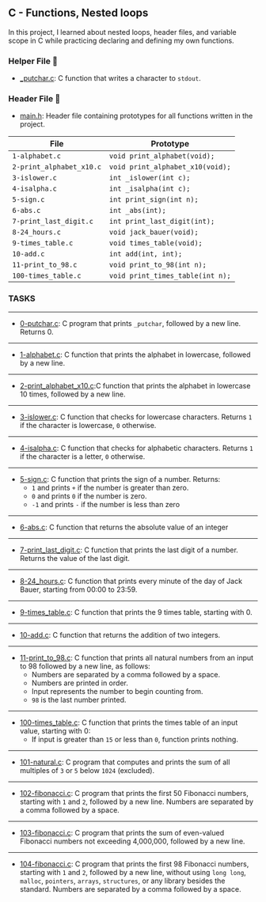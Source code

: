 ## C - Functions, Nested loops

In this project, I learned about nested loops, header files, and variable scope in C while practicing declaring and defining my own functions.

### Helper File 🙌

* [_putchar.c](https://github.com/KimberlyPeters/alx-low_level_programming/blob/master/0x02-functions_nested_loops/_putchar.c): C function that writes a character to ```stdout```.

### Header File 📁

* [main.h](https://github.com/KimberlyPeters/alx-low_level_programming/blob/master/0x02-functions_nested_loops/main.h): Header file containing prototypes for all functions written in the project.

|        File          		|      	  Prototype                  	|
| -------------------- 		| -----------------                    	|
| ```1-alphabet.c```    	| ```void print_alphabet(void);``` 	|
| ```2-print_alphabet_x10.c``` 	| ```void print_alphabet_x10(void);```  |
| ```3-islower.c```  		| ```int _islower(int c);```  		|
| ```4-isalpha.c```  		| ```int _isalpha(int c);```		|
| ```5-sign.c```		| ```int print_sign(int n);```		|
| ```6-abs.c```			| ```int _abs(int);```			|
| ```7-print_last_digit.c```    | ```int print_last_digit(int);```      |
| ```8-24_hours.c```            | ```void jack_bauer(void);```	  	|
| ```9-times_table.c```         | ```void times_table(void);```         |
| ```10-add.c```	        | ```int add(int, int);```		|
| ```11-print_to_98.c```        | ```void print_to_98(int n);```        |
| ```100-times_table.c```       | ```void print_times_table(int n);```  |

### TASKS
---------------------------------------------------
* [0-putchar.c](https://github.com/KimberlyPeters/alx-low_level_programming/blob/master/0x02-functions_nested_loops/0-putchar.c): C program that prints ```_putchar```, followed by a new line. Returns 0. 
-----------------------------------------------------
* [1-alphabet.c](https://github.com/KimberlyPeters/alx-low_level_programming/blob/master/0x02-functions_nested_loops/1-alphabet.c): C function that prints the alphabet in lowercase, followed by a new line.
----------------------------------------------
* [2-print_alphabet_x10.c](https://github.com/KimberlyPeters/alx-low_level_programming/blob/master/0x02-functions_nested_loops/2-print_alphabet_x10.c):C function that prints the alphabet in lowercase 10 times, followed by a new line.
--------------------------------
* [3-islower.c](https://github.com/KimberlyPeters/alx-low_level_programming/blob/master/0x02-functions_nested_loops/3-islower.c): C function that checks for lowercase characters. Returns ```1``` if the character is lowercase, ```0``` otherwise.
-------------------------------------------
* [4-isalpha.c](https://github.com/KimberlyPeters/alx-low_level_programming/blob/master/0x02-functions_nested_loops/4-isalpha.c): C function that checks for alphabetic characters. Returns ```1``` if the character is a letter, ```0``` otherwise.
-----------------------------------------------
* [5-sign.c](https://github.com/KimberlyPeters/alx-low_level_programming/blob/master/0x02-functions_nested_loops/5-sign.c): C function that prints the sign of a number. Returns:
	* ```1``` and prints ```+``` if the number is greater than zero.
	* ```0``` and prints ```0``` if the number is zero.
	* ```-1``` and prints ```-``` if the number is less than zero
---------------------------------------------------------
* [6-abs.c](https://github.com/KimberlyPeters/alx-low_level_programming/blob/master/0x02-functions_nested_loops/6-abs.c): C function that returns the absolute value of an integer
------------------------------------------------
* [7-print_last_digit.c](https://github.com/KimberlyPeters/alx-low_level_programming/blob/master/0x02-functions_nested_loops/7-print_last_digit.c): C function that prints the last digit of a number. Returns the value of the last digit.
----------------------------------------------------
* [8-24_hours.c](https://github.com/KimberlyPeters/alx-low_level_programming/blob/master/0x02-functions_nested_loops/8-24_hours.c): C function that prints every minute of the day of Jack Bauer, starting from 00:00 to 23:59.
--------------------------------------------------------------------------
* [9-times_table.c](https://github.com/KimberlyPeters/alx-low_level_programming/blob/master/0x02-functions_nested_loops/9-times_table.c): C function that prints the 9 times table, starting with 0.
--------------------------------------------
* [10-add.c](https://github.com/KimberlyPeters/alx-low_level_programming/blob/master/0x02-functions_nested_loops/10-add.c): C function that returns the addition of two integers.
--------------------------------------------------------
* [11-print_to_98.c](https://github.com/KimberlyPeters/alx-low_level_programming/blob/master/0x02-functions_nested_loops/11-print_to_98.c): C function that prints all natural numbers from an input to 98 followed by a new line, as follows:
	* Numbers are separated by a comma followed by a space.
	* Numbers are printed in order.
	* Input represents the number to begin counting from.
	* ```98``` is the last number printed.
------------------------------------------------------------------
* [100-times_table.c](https://github.com/KimberlyPeters/alx-low_level_programming/blob/master/0x02-functions_nested_loops/100-times_table.c): C function that prints the times table of an input value, starting with 0:
	* If input is greater than ```15``` or less than ```0```, function prints nothing.
------------------------------------------------------
* [101-natural.c](https://github.com/KimberlyPeters/alx-low_level_programming/blob/master/0x02-functions_nested_loops/101-natural.c): C program that computes and prints the sum of all multiples of ```3``` or ```5``` below ```1024``` (excluded).
-------------------------------------------------
* [102-fibonacci.c](https://github.com/KimberlyPeters/alx-low_level_programming/blob/master/0x02-functions_nested_loops/102-fibonacci.c): C program that prints the first 50 Fibonacci numbers, starting with ```1``` and ```2```, followed by a new line. Numbers are separated by a comma followed by a space. 
-------------------------------------------------------------
* [103-fibonacci.c](https://github.com/KimberlyPeters/alx-low_level_programming/blob/master/0x02-functions_nested_loops/103-fibonacci.c): C program that prints the sum of even-valued Fibonacci numbers not exceeding 4,000,000, followed by a new line.
-----------------------------------------------------------
* [104-fibonacci.c](https://github.com/KimberlyPeters/alx-low_level_programming/blob/master/0x02-functions_nested_loops/104-fibonacci.c): C program that prints the first 98 Fibonacci numbers, starting with ```1``` and ```2```, followed by a new line, without using ```long long```, ```malloc```, ```pointers```, ```arrays```, ```structures```, or any library besides the standard. Numbers are separated by a comma followed by a space.
